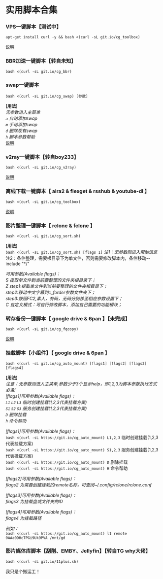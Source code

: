 # 实用脚本合集

### VPS一键脚本【测试中】
```
apt-get install curl -y && bash <(curl -sL git.io/cg_toolbox)
```
[说明]()
### BBR加速一键脚本【转自未知】
```
bash <(curl -sL git.io/cg_bbr)
```

### swap一键脚本
```
bash <(curl -sL git.io/cg_swap) [参数]
```
**[用法]**<br>
*无参数进入主菜单*<br>
*`a` 自动添加swap*<br>
*`m` 手动添加swap*<br>
*`d` 删除现有swap*<br>
*`h` 脚本参数帮助*<br>
[说明](github.com/cgkings/script-store/blob/master/Instruction/swap.md)

### v2ray一键脚本【转自boy233】
```
bash <(curl -sL git.io/cg_v2ray)
```
[说明](github.com/cgkings/v2ray/blob/master/README.md)

### 离线下载一键脚本【 aira2 & flexget & rsshub & youtube-dl 】
```
bash <(curl -sL git.io/cg_toolbox)
```
[说明]()
### 影片整理一键脚本【 rclone & fclone 】
```
bash <(curl -sL git.io/cg_sort.sh)
```
**[用法]**<br>
  `bash <(curl -sL git.io/cg_sort.sh) [flags 1]`
  *注1：无参数则进入帮助信息*<br>
   注2：条件整理，需要根目录下为单文件，否则需要修改脚本内，条件移动--include "\*/" <br>

*可用参数(Available flags)：*<br>
  *S  提取单文件到当前要整理的文件夹根目录下；*<br>
  *Z  step1:提取单文件到当前要整理的文件夹根目录下；*<br>
     *step2:移动中文字幕到c_forder参数文件夹下；*<br>
     *step3:按照FC2,素人，有码，无码分别移至相应参数设置下；*<br>
  *C  自定义模式：可自行修改脚本，添加自己需要的功能模块；*<br>

### 转存备份一键脚本【 google drive & 6pan 】【未完成】
```
bash <(curl -sL git.io/cg_fqcopy)
```
[说明]()

### 挂载脚本【小组件】【 google drive & 6pan 】
```
bash <(curl -sL git.io/cg_auto_mount) [flags1] [flags2] [flags3] [flags4]
```
**[用法]**<br>
*注意：无参数则进入主菜单,参数少于3个显示help，即1,2,3为脚本参数执行方式必备!*<br>
*[flags1]可用参数(Available flags)：*<br>
*`L1` `L2` `L3`  临时创建挂载(1,2,3代表挂载方案)*<br>
*`S1` `S2` `S3`  服务创建挂载(1,2,3代表挂载方案)*<br>
*`D`             删除挂载*<br>
*`h`             命令帮助* <br>

*[flags1]可用参数(Available flags)：*<br>
`bash <(curl -sL https://git.io/cg_auto_mount) L1,2,3` 临时创建挂载(1,2,3代表挂载方案) <br>
`bash <(curl -sL https://git.io/cg_auto_mount) S1,2,3` 服务创建挂载(1,2,3代表挂载方案) <br>
`bash <(curl -sL https://git.io/cg_auto_mount) D` 删除挂载<br>
`bash <(curl -sL https://git.io/cg_auto_mount) H` 命令帮助<br>
  
*[flags2]可用参数(Available flags)：*<br>
*flags2 为需要创建挂载的remote名称，可查阅~/.config/rclone/rclone.conf*<br>

*[flags3]可用参数(Available flags)：*<br>
*flags3 为挂载盘或文件夹的ID*<br>

*[flags4]可用参数(Available flags)：*<br>
*flags4 为挂载路径*<br>
  
*例如：*<br>
`bash <(curl -sL https://git.io/cg_auto_mount) l1 remote 0AAa0DHcTPGi9Uk9PVA /mnt/gd`

### 影片媒体库脚本【刮削、EMBY、Jellyfin】【转自TG why大佬】
```
bash <(curl -sL git.io/11plus.sh)
```

我只是个搬运工！
